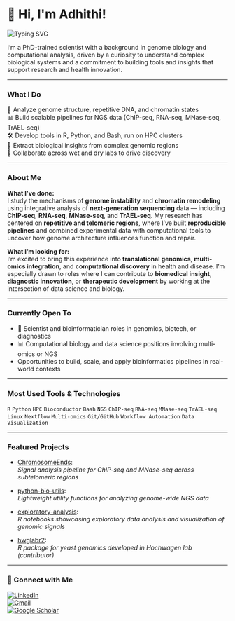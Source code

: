 # 👋 Hi, I'm Adhithi!

![Typing SVG](https://readme-typing-svg.demolab.com?font=Fira+Code&pause=900&color=4DC0D6&width=700&lines=Computational+Biologist+%7C+PhD+in+Genome+Biology;R%2C+Python%2C+HPC+Specialist+for+NGS+Data;Genome+Stability+%7C+Chromatin+%7C+Multi-Omics+Integration;Open+to+Roles+in+Genomics%2C+Biotech%2C+Health+Data)

I’m a PhD-trained scientist with a background in genome biology and computational analysis, driven by a curiosity to understand complex biological systems and a commitment to building tools and insights that support research and health innovation.

---

### What I Do

🧬 Analyze genome structure, repetitive DNA, and chromatin states  
📊 Build scalable pipelines for NGS data (ChIP-seq, RNA-seq, MNase-seq, TrAEL-seq)  
🛠 Develop tools in R, Python, and Bash, run on HPC clusters  
🔎 Extract biological insights from complex genomic regions  
🧪 Collaborate across wet and dry labs to drive discovery

---

###  About Me

**What I’ve done:**  
I study the mechanisms of **genome instability** and **chromatin remodeling** using integrative analysis of **next-generation sequencing** data — including **ChIP-seq**, **RNA-seq**, **MNase-seq**, and **TrAEL-seq**. My research has centered on **repetitive and telomeric regions**, where I’ve built **reproducible pipelines** and combined experimental data with computational tools to uncover how genome architecture influences function and repair.

**What I’m looking for:**  
I’m excited to bring this experience into **translational genomics**, **multi-omics integration**, and **computational discovery** in health and disease. I’m especially drawn to roles where I can contribute to **biomedical insight**, **diagnostic innovation**, or **therapeutic development** by working at the intersection of data science and biology.

---

### Currently Open To

- 🧬 Scientist and bioinformatician roles in genomics, biotech, or diagnostics  
- 📊 Computational biology and data science positions involving multi-omics or NGS  
-  Opportunities to build, scale, and apply bioinformatics pipelines in real-world contexts

---

### Most Used Tools & Technologies

`R` `Python` `HPC` `Bioconductor` `Bash` `NGS` `ChIP-seq` `RNA-seq` `MNase-seq` `TrAEL-seq`  
`Linux` `Nextflow` `Multi-omics` `Git/GitHub` `Workflow Automation` `Data Visualization`


---

###  Featured Projects

- [ChromosomeEnds](https://github.com/AdhithiRaviRaghavan/ChromosomeEnds):  
  *Signal analysis pipeline for ChIP-seq and MNase-seq across subtelomeric regions*

- [python-bio-utils](https://github.com/AdhithiRaviRaghavan/python-bio-utils):  
  *Lightweight utility functions for analyzing genome-wide NGS data*

- [exploratory-analysis](https://github.com/AdhithiRaviRaghavan/exploratory-analysis):  
  *R notebooks showcasing exploratory data analysis and visualization of genomic signals*

-  [hwglabr2](https://github.com/hochwagenlab/hwglabr2):  
  *R package for yeast genomics developed in Hochwagen lab (contributor)*

---

### 🔗 Connect with Me

[![LinkedIn](https://img.shields.io/badge/LinkedIn-blue?logo=linkedin&logoColor=white)](https://www.linkedin.com/in/adhithi-raghavan)  
[![Gmail](https://img.shields.io/badge/Gmail-D14836?logo=gmail&logoColor=white)](mailto:adhithi.raghavan1993@gmail.com)  
[![Google Scholar](https://img.shields.io/badge/Google%20Scholar-4c8bc9?logo=googlescholar&logoColor=white)](https://scholar.google.com/citations?user=38RF2boAAAAJ&hl=en)

<!-- Optional visitor badge -->
<!-- ![Visitors](https://visitor-badge.laobi.icu/badge?page_id=AdhithiRaviRaghavan.AdhithiRaviRaghavan) -->


